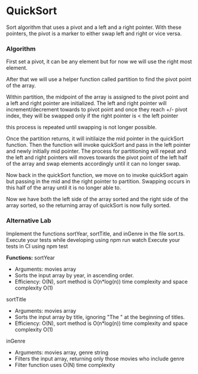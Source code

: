 # QuickSort

  Sort algorithm that uses a pivot and a left and a right pointer. With these pointers, the pivot is a marker to either swap left and right or vice versa. 

### Algorithm
  First set a pivot, it can be any element but for now we will use the right most element. 

  After that we will use a helper function called partition to find the pivot point of the array. 

  Within partition, the midpoint of the array is assigned to the pivot point and a left and right pointer are initialized. The left and right pointer will increment/decrement towards to pivot point and once they reach +/- pivot index, they will be swapped only if the right pointer is < the left pointer

  this process is repeated until swapping is not longer possible. 

  Once the partition returns, it will initilaize the mid pointer in the quickSort function. Then the function will invoke quickSort and pass in the left pointer and newly initially mid pointer. The process for partitioning will repeat and the left and right pointers will moves towards the pivot point of the left half of the array and swap elements accordingly until it can no longer swap.

  Now back in the quickSort function, we move on to invoke quickSort again but passing in the mid and the right pointer to partition. Swapping occurs in this half of the array until it is no longer able to.

  Now we have both the left side of the array sorted and the right side of the array sorted, so the returning array of quickSort is now fully sorted.


### Alternative Lab
  Implement the functions sortYear, sortTitle, and inGenre in the file sort.ts.
    Execute your tests while developing using npm run watch
    Execute your tests in CI using npm test

  **Functions:**
  sortYear
  - Arguments: movies array
  - Sorts the input array by year, in ascending order.
  - Efficiency: O(N), sort method is O(n*log(n)) time complexity and space complexity O(1)
  
  sortTitle
  - Arguments: movies array
  - Sorts the input array by title, ignoring "The " at the beginning of titles.
  - Efficiency: O(N), sort method is O(n*log(n)) time complexity and space complexity O(1)

  inGenre
  - Arguments: movies array, genre string
  - Filters the input array, returning only those movies who include genre
  - Filter function uses O(N) time complexity 